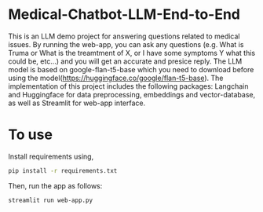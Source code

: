 # Medical-Chatbot-LLM-End-to-End

This is an LLM demo project for answering questions related to medical issues. By running the web-app, you can ask any questions (e.g. What is Truma or What is the treamtment of X, or I have some symptoms Y what this could be, etc...) and you will get an accurate and presice reply. The LLM model is based on google-flan-t5-base which you need to download before using the model(https://huggingface.co/google/flan-t5-base). The implementation of this project includes the following packages: Langchain and Huggingface for data preprocessing, embeddings and vector-database, as well as Streamlit for web-app interface. 

# To use
Install requirements using,

```bash
pip install -r requirements.txt
```
Then, run the app as follows:
```bash
streamlit run web-app.py
```
